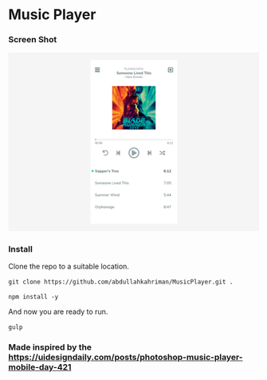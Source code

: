 # Music Player

### Screen Shot
<img src="https://raw.githubusercontent.com/abdullahkahriman/MusicPlayer/master/dist/img/ss.png" />

### Install
Clone the repo to a suitable location.
```
git clone https://github.com/abdullahkahriman/MusicPlayer.git .
```
```
npm install -y
```
And now you are ready to run.
```
gulp
```

### Made inspired by the <a href="https://uidesigndaily.com/posts/photoshop-music-player-mobile-day-421">https://uidesigndaily.com/posts/photoshop-music-player-mobile-day-421</a>